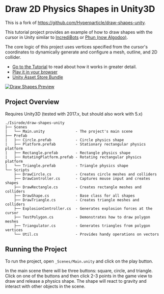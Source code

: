 # Draw 2D Physics Shapes in Unity3D

This is a fork of https://github.com/Hyperparticle/draw-shapes-unity.

This tutorial project provides an example of how to draw shapes with the cursor in Unity similar to [IncrediBots](http://incredibots.com/if/game.php) or [Phun (now Algodoo)](http://www.algodoo.com/).

The core logic of this project uses vertices specified from the cursor's coordinates to dynamically generate and configure a mesh, outline, and 2D collider.

- [Go to the Tutorial](https://medium.com/@hyperparticle/draw-2d-physics-shapes-in-unity3d-2e0ec634381c) to read about how it works in greater detail.
- [Play it in your browser](https://simmer.io/@hyperparticle/draw-2d-physics-shapes)
- [Unity Asset Store Bundle](https://www.assetstore.unity3d.com/#!/content/105996)

[![Draw Shapes Preview](docs/draw-shapes-unity-preview-short.gif "Blog Post")](https://hyperparticle.com/2d-physics-shapes)

## Project Overview

Requires Unity3D (tested with 2017.x, but should also work with 5.x)

```
./Isirode/draw-shapes-unity
├── Scenes
|   └── Main.unity              - The project's main scene
├── Prefab
|   ├── Circle.prefab           - Circle physics shape
|   ├── Platform.prefab         - Stationary rectangular physics platform
|   ├── Rectangle.prefab        - Rectangle physics shape
|   ├── RotatingPlatform.prefab - Rotating rectangular physics platform
|   └── Triangle.prefab         - Triangle physics shape
└── Scripts
    ├── DrawCircle.cs           - Creates circle meshes and colliders
    ├── DrawController.cs       - Captures mouse input and creates shapes
    ├── DrawRectangle.cs        - Creates rectangle meshes and colliders
    ├── DrawShape.cs            - Base class for all shapes
    ├── DrawTriangle.cs         - Creates triangle meshes and colliders
    ├── ExplosionController.cs  - Generates explosion forces at the cursor
    ├── TestPolygon.cs          - Demonstrates how to draw polygon meshes
    ├── Triangulator.cs         - Generates triangles from polygon vertices
    └── Util.cs                 - Provides handy operations on vectors
```

## Running the Project

To run the project, open `_Scenes/Main.unity` and click on the play button.

In the main scene there will be three buttons: square, circle, and triangle. Click on one of the buttons and then click 2-3 points in the game view to draw and release a physics shape. The shape will react to gravity and interact with other objects in the scene.
